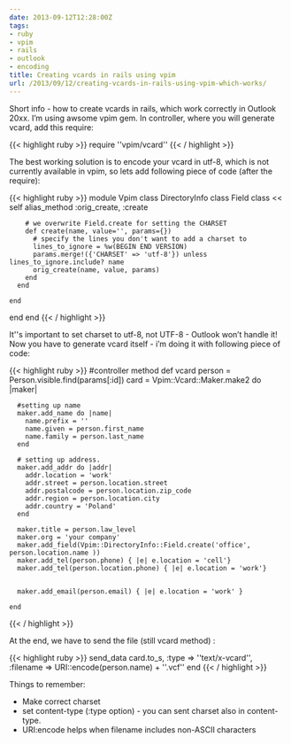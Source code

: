 ```yaml
---
date: 2013-09-12T12:28:00Z
tags:
- ruby
- vpim
- rails
- outlook
- encoding
title: Creating vcards in rails using vpim
url: /2013/09/12/creating-vcards-in-rails-using-vpim-which-works/
---
```


Short info - how to create vcards in rails, which work correctly in Outlook 20xx.
I’m using awsome vpim gem.
In controller, where you will generate vcard, add this require:

{{< highlight ruby >}}
require ''vpim/vcard''
{{< / highlight >}}

The best working solution is to encode your vcard in utf-8, which is not currently available in vpim, so lets add following piece of code (after the require):

{{< highlight ruby >}}
module Vpim
  class DirectoryInfo
    class Field
      class << self
        alias_method :orig_create, :create

        # we overwrite Field.create for setting the CHARSET
        def create(name, value='', params={})
          # specify the lines you don't want to add a charset to
          lines_to_ignore = %w(BEGIN END VERSION)
          params.merge!({'CHARSET' => 'utf-8'}) unless lines_to_ignore.include? name
          orig_create(name, value, params)
        end
      end

    end
  end
end
{{< / highlight >}}

It''s important to set charset to utf-8, not UTF-8 - Outlook won’t handle it!
Now you have to generate vcard itself - i’m doing it with following piece of code:

{{< highlight ruby >}}
  #controller method
  def vcard
    person = Person.visible.find(params[:id])
    card = Vpim::Vcard::Maker.make2 do |maker|

      #setting up name
      maker.add_name do |name|
        name.prefix = ''
        name.given = person.first_name
        name.family = person.last_name
      end

      # setting up address.
      maker.add_addr do |addr|
        addr.location = 'work'
        addr.street = person.location.street
        addr.postalcode = person.location.zip_code
        addr.region = person.location.city
        addr.country = 'Poland'
      end

      maker.title = person.law_level
      maker.org = 'your company'
      maker.add_field(Vpim::DirectoryInfo::Field.create('office', person.location.name ))
      maker.add_tel(person.phone) { |e| e.location = 'cell'}
      maker.add_tel(person.location.phone) { |e| e.location = 'work'}


      maker.add_email(person.email) { |e| e.location = 'work' }

    end
{{< / highlight >}}

At the end, we have to send the file (still vcard method) :

{{< highlight ruby >}}
 send_data card.to_s, :type => ''text/x-vcard'', :filename => URI::encode(person.name) + ''.vcf''
  end
{{< / highlight >}}


Things to remember:
* Make correct charset
* set content-type (:type option) - you can sent charset also in content-type.
* URI:encode helps when filename includes non-ASCII characters
